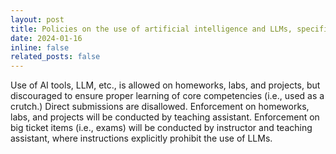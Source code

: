```yaml
---
layout: post
title: Policies on the use of artificial intelligence and LLMs, specifically
date: 2024-01-16
inline: false
related_posts: false
---
```


Use of AI tools, LLM, etc., is allowed on homeworks, labs, and projects, but discouraged to ensure proper learning of core competencies (i.e., used as a crutch.) Direct submissions are disallowed. Enforcement on homeworks, labs, and projects will be conducted by teaching assistant. Enforcement on big ticket items (i.e., exams) will be conducted by instructor and teaching assistant, where instructions explicitly prohibit the use of LLMs.

